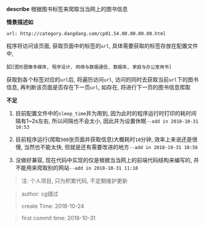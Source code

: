 **describe** 根据图书标签来爬取当当网上的图书信息

**情景描述如**

`url: http://category.dangdang.com/cp01.54.00.00.00.00.html`

程序将访问该页面, 获取页面中的标签的`url`, 具体需要获取的标签存放在配置文件中,

如`[图形图像多媒体, 程序设计, 网络与数据通信, 数据库, 家庭与办公室用书]`

获取到各个标签对应的`url`后, 将遍历访问`url`, 访问的同时去获取当前`url`下的图书信息, 再判断该页面是否存在下一页`url`, 如存在, 将进行下一页的图书信息爬取


**不足**

1. 目前配置文件中的`sleep_time`并为用到, 因为此时的程序运行时打印的耗时间隔有1~2s左右, 所以间隔也不会太小, 因此并为设置休眠`--add in 2018-10-31 10:53`

2. 目前程序运行(爬取`500`张页面并获取信息)大概耗时`18`分钟, 效率上来说还是很慢, 当然也不能太快, 但就是还有需要改进的地方`--add in 2018-10-31 10:56`

3. 没做好兼容, 现在代码中实现的仅是根据当当网上的前端代码结构来编写的, 并不能用来爬取别的网站`--add in 2018-10-31 11:18`


> 注: 个人项目, 只为积累代码, 不定期维护更新

> author: cg错过

> create Time: 2018-10-24

> first commit time: 2018-10-31
